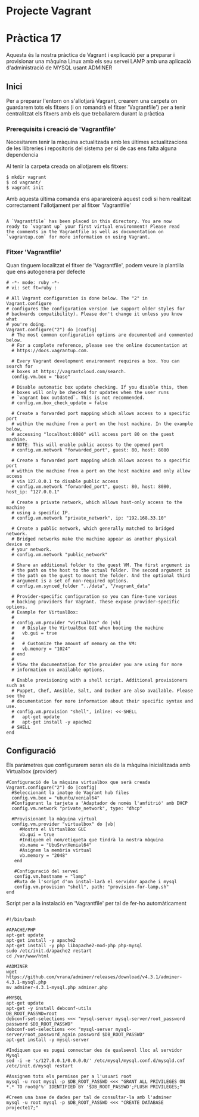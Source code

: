 # Projecte Vagrant
# Pràctica 17

Aquesta és la nostra pràctica de Vagrant i explicació per a preparar i provisionar una màquina Linux amb els seu servei LAMP amb una aplicació d'administració de MYSQL usant ADMINER 

## Inici

Per a preparar l'entorn on s'allotjarà Vagrant, crearem una carpeta on guardarem tots els fitxers (i on romandrà el fitxer 'Vagrantfile') per a tenir centralitzat els fitxers amb els que treballarem durant la pràctica

### Prerequisits i creació de 'Vagrantfile'

Necesitarem tenir la màquina actualitzada amb les últimes actualitzacions de les llibreries i repositoris del sistema per si de cas ens falta alguna dependencia

Al tenir la carpeta creada on allotjarem els fitxers:

```
$ mkdir vagrant
$ cd vagrant/
$ vagrant init

```

Amb aquesta última comanda ens aparareixerà aquest codi si hem realitzat correctament l'allotjament per al fitxer 'Vagrantfile'

```

A `Vagrantfile` has been placed in this directory. You are now
ready to `vagrant up` your first virtual environment! Please read
the comments in the Vagrantfile as well as documentation on
`vagrantup.com` for more information on using Vagrant.

```

### Fitxer 'Vagrantfile'

Quan tinguem localitzat el fitxer de 'Vagrantfile', podem veure la plantilla que ens autogenera per defecte

```
# -*- mode: ruby -*-
# vi: set ft=ruby :

# All Vagrant configuration is done below. The "2" in Vagrant.configure
# configures the configuration version (we support older styles for
# backwards compatibility). Please don't change it unless you know what
# you're doing.
Vagrant.configure("2") do |config|
  # The most common configuration options are documented and commented below.
  # For a complete reference, please see the online documentation at
  # https://docs.vagrantup.com.

  # Every Vagrant development environment requires a box. You can search for
  # boxes at https://vagrantcloud.com/search.
  config.vm.box = "base"

  # Disable automatic box update checking. If you disable this, then
  # boxes will only be checked for updates when the user runs
  # `vagrant box outdated`. This is not recommended.
  # config.vm.box_check_update = false

  # Create a forwarded port mapping which allows access to a specific port
  # within the machine from a port on the host machine. In the example below,
  # accessing "localhost:8080" will access port 80 on the guest machine.
  # NOTE: This will enable public access to the opened port
  # config.vm.network "forwarded_port", guest: 80, host: 8080

  # Create a forwarded port mapping which allows access to a specific port
  # within the machine from a port on the host machine and only allow access
  # via 127.0.0.1 to disable public access
  # config.vm.network "forwarded_port", guest: 80, host: 8080, host_ip: "127.0.0.1"

  # Create a private network, which allows host-only access to the machine
  # using a specific IP.
  # config.vm.network "private_network", ip: "192.168.33.10"

  # Create a public network, which generally matched to bridged network.
  # Bridged networks make the machine appear as another physical device on
  # your network.
  # config.vm.network "public_network"

  # Share an additional folder to the guest VM. The first argument is
  # the path on the host to the actual folder. The second argument is
  # the path on the guest to mount the folder. And the optional third
  # argument is a set of non-required options.
  # config.vm.synced_folder "../data", "/vagrant_data"

  # Provider-specific configuration so you can fine-tune various
  # backing providers for Vagrant. These expose provider-specific options.
  # Example for VirtualBox:
  #
  # config.vm.provider "virtualbox" do |vb|
  #   # Display the VirtualBox GUI when booting the machine
  #   vb.gui = true
  #
  #   # Customize the amount of memory on the VM:
  #   vb.memory = "1024"
  # end
  #
  # View the documentation for the provider you are using for more
  # information on available options.

  # Enable provisioning with a shell script. Additional provisioners such as
  # Puppet, Chef, Ansible, Salt, and Docker are also available. Please see the
  # documentation for more information about their specific syntax and use.
  # config.vm.provision "shell", inline: <<-SHELL
  #   apt-get update
  #   apt-get install -y apache2
  # SHELL
end

```

## Configuració

Els paràmetres que configurarem seran els de la màquina inicialitzada amb Virtualbox (provider)

```
#Configuració de la màquina virtualbox que serà creada
Vagrant.configure("2") do |config|
  #Seleccionant la imatge de Vagrant hub files
  config.vm.box = "ubuntu/xenial64"
  #Configurant la tarjeta a 'Adaptador de només l'amfitrió' amb DHCP
  config.vm.network "private_network", type: "dhcp"  
  
  #Provisionant la màquina virtual
  config.vm.provider "virtualbox" do |vb|
     #Mostra el VirtualBox GUI
     vb.gui = true
     #Indiquem el nom/etiqueta que tindrà la nostra màquina
     vb.name = "UbuSrvrXenial64"
     #Asignem la memòria virtual
     vb.memory = "2048"
   end
   
   #Configuració del servei
   config.vm.hostname = "lamp" 
   #Ruta de l'script d'on instal·larà el servidor apache i mysql
   config.vm.provision "shell", path: "provision-for-lamp.sh"
end 

```
Script per a la instalació en 'Vagrantfile' per tal de fer-ho automàticament

```

#!/bin/bash

#APACHE/PHP
apt-get update
apt-get install -y apache2
apt-get install -y php libapache2-mod-php php-mysql
sudo /etc/init.d/apache2 restart
cd /var/www/html

#ADMINER
wget https://github.com/vrana/adminer/releases/download/v4.3.1/adminer-4.3.1-mysql.php
mv adminer-4.3.1-mysql.php adminer.php

#MYSQL
apt-get update
apt-get -y install debconf-utils
DB_ROOT_PASSWD=root
debconf-set-selections <<< "mysql-server mysql-server/root_password password $DB_ROOT_PASSWD"
debconf-set-selections <<< "mysql-server mysql-server/root_password_again password $DB_ROOT_PASSWD"
apt-get install -y mysql-server

#Indiquem que es pugui connectar des de qualsevol lloc al servidor Mysql
sed -i -e 's/127.0.0.1/0.0.0.0/' /etc/mysql/mysql.conf.d/mysqld.cnf /etc/init.d/mysql restart

#Assignem tots els permisos per a l'usuari root
mysql -u root mysql -p $DB_ROOT_PASSWD <<< "GRANT ALL PRIVILEGES ON *.* TO root@'%' IDENTIFIED BY '$DB_ROOT_PASSWD';FLUSH PRIVILEGES;"

#Creem una base de dades per tal de consultar-la amb l'adminer
mysql -u root mysql -p $DB_ROOT_PASSWD <<< "CREATE DATABASE projecte17;"


```
